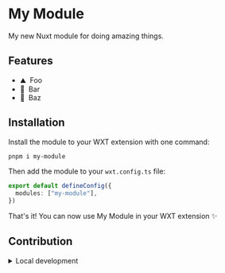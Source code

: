 <!--
Get your module up and running quickly.

Find and replace all on all files (CMD+SHIFT+F):
- Name: My Module
- Package name: my-module
- Description: My new WXT module
- GitHub Username: your-org
- Config key: myModule
- Types: MyModule
-->

# My Module

My new Nuxt module for doing amazing things.

## Features

<!-- Highlight some of the features your module provide here -->
- ⛰ &nbsp;Foo
- 🚠 &nbsp;Bar
- 🌲 &nbsp;Baz

## Installation

Install the module to your WXT extension with one command:

```bash
pnpm i my-module
```

Then add the module to your `wxt.config.ts` file:

```ts
export default defineConfig({
  modules: ["my-module"],
})
```

That's it! You can now use My Module in your WXT extension ✨

## Contribution

<details>
  <summary>Local development</summary>

  ```bash
  # Install dependencies
  npm install

  # Generate type stubs
  npm run dev:prepare

  # Develop with the playground
  npm run dev

  # Build the playground
  npm run dev:build

  # Run ESLint
  npm run lint

  # Run Vitest
  npm run test
  npm run test:watch

  # Release new version
  npm run release
  ```

</details>
